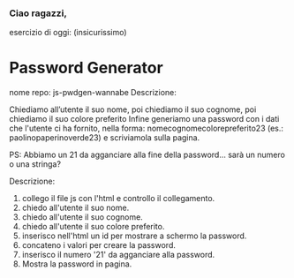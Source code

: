 ### Ciao ragazzi,
esercizio di oggi: (insicurissimo) 
# Password Generator
nome repo: js-pwdgen-wannabe
Descrizione:

Chiediamo all’utente il suo nome,
poi chiediamo il suo cognome,
poi chiediamo il suo colore preferito
Infine generiamo una password con i dati che l'utente ci ha fornito, nella forma: nomecognomecolorepreferito23
(es.: paolinopaperinoverde23) e scriviamola sulla pagina.

PS: Abbiamo un 21 da agganciare alla fine della password... sarà un numero o una stringa?


Descrizione:

1. collego il file js con l'html e controllo il collegamento.
2. chiedo all'utente il suo nome.
3. chiedo all'utente il suo cognome.
4. chiedo all'utente il suo colore preferito.
5. inserisco nell'html un id per mostrare a schermo la password.
6. concateno i valori per creare la password.
7. inserisco il numero '21' da agganciare alla password.
8. Mostra la password in pagina.